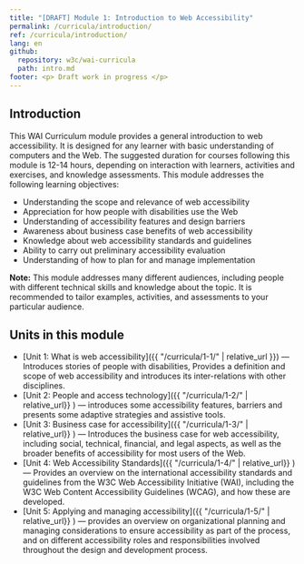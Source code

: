 ```yaml
---
title: "[DRAFT] Module 1: Introduction to Web Accessibility"
permalink: /curricula/introduction/
ref: /curricula/introduction/
lang: en
github:
  repository: w3c/wai-curricula
  path: intro.md
footer: <p> Draft work in progress </p>
---
```


## Introduction

This WAI Curriculum module provides a general introduction to web accessibility. It is designed for any learner with basic understanding of computers and the Web. The suggested duration for courses following this module is 12-14 hours, depending on interaction with learners, activities and exercises, and knowledge assessments. This module addresses the following learning objectives:

* Understanding the scope and relevance of web accessibility
* Appreciation for how people with disabilities use the Web
* Understanding of accessibility features and design barriers
* Awareness about business case benefits of web accessibility
* Knowledge about web accessibility standards and guidelines
* Ability to carry out preliminary accessibility evaluation
* Understanding of how to plan for and manage implementation

**Note:** This module addresses many different audiences, including people with different technical skills and knowledge about the topic. It is recommended to tailor examples, activities, and assessments to your particular audience.

## Units in this module

* [Unit 1: What is web accessibility]({{ "/curricula/1-1/" | relative_url }}) — Introduces stories of people with disabilities, Provides a definition and scope of web accessibility and introduces its inter-relations with other disciplines.
* [Unit 2: People and access technology]({{ "/curricula/1-2/" | relative_url}} ) &mdash; introduces some accessibility features, barriers and presents some adaptive strategies and  assistive tools.
* [Unit 3: Business case for accessibility]({{ "/curricula/1-3/" | relative_url}} ) &mdash; Introduces the business case for web accessibility, including social, technical, financial, and legal aspects, as well as the broader benefits of accessibility for most users of the Web.
* [Unit 4: Web Accessibility Standards]({{ "/curricula/1-4/" | relative_url}} ) — Provides an overview on the international accessibility standards and guidelines from the W3C Web Accessibility Initiative (WAI), including the W3C Web Content Accessibility Guidelines (WCAG), and how these are developed.
* [Unit 5: Applying and managing accessibility]({{ "/curricula/1-5/" | relative_url}} ) &mdash; provides an overview on  organizational planning and managing considerations to ensure accessibility as part of the process, and on different accessibility roles and responsibilities involved throughout the design and development process.



